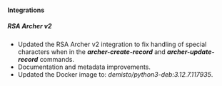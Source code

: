 
#### Integrations

##### RSA Archer v2

- Updated the RSA Archer v2 integration to fix handling of special characters when in the ***archer-create-record*** and ***archer-update-record*** commands.
- Documentation and metadata improvements.
- Updated the Docker image to: *demisto/python3-deb:3.12.7.117935*.
